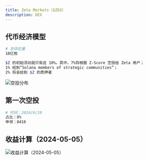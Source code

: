 ```yaml
---
title: Zeta Markets（$ZEX）
description: DEX
---
```


<PageHeader
  logo="/images/zetaMarkets/logo.png"
  coverImg="/images/zetaMarkets/cover.jpeg"
  :links="links"
/>

## 代币经济模型

```sh
# 总供应量
10亿枚

$Z 的初始流动就只有这 10%。其中，7%将根据 Z-Score 空投给 Zeta 用户；
1% 给到“Solana members of strategic communities”；
2% 将会给到 $Z 的质押者
```

![空投分布](/images/zetaMarkets/airdropDistribution.png)

## 第一次空投

```sh
# 时间：2024/6/20
占比：8%
申领：8416
```

## 收益计算（2024-05-05）

![收益计算（2024-05-05）](/images/zetaMarkets/calc.png)

<script setup>
const links = [
  { name: 'zeta.markets', url: 'https://www.zeta.markets/' },
  { name: 'X', url: 'https://x.com/ionet' },
  { name: 'WhitePaper', url: 'https://zeta-foundation.gitbook.io/zeta-foundation/whitepaper' },
]
</script>

<style module>
</style>
